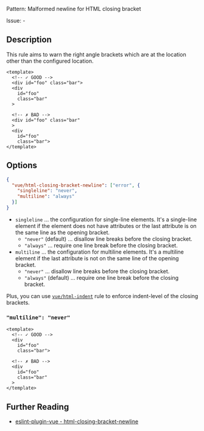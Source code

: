 Pattern: Malformed newline for HTML closing bracket

Issue: -

## Description

This rule aims to warn the right angle brackets which are at the location other than the configured location.

<eslint-code-block fix :rules="{'vue/html-closing-bracket-newline': ['error']}">

```vue
<template>
  <!-- ✓ GOOD -->
  <div id="foo" class="bar">
  <div
    id="foo"
    class="bar"
  >

  <!-- ✗ BAD -->
  <div id="foo" class="bar"
  >
  <div
    id="foo"
    class="bar">
</template>
```

</eslint-code-block>

## Options

```json
{
  "vue/html-closing-bracket-newline": ["error", {
    "singleline": "never",
    "multiline": "always"
  }]
}
```

- `singleline` ... the configuration for single-line elements. It's a single-line element if the element does not have attributes or the last attribute is on the same line as the opening bracket.
    - `"never"` (default) ... disallow line breaks before the closing bracket.
    - `"always"` ... require one line break before the closing bracket.
- `multiline` ... the configuration for multiline elements. It's a multiline element if the last attribute is not on the same line of the opening bracket.
    - `"never"` ... disallow line breaks before the closing bracket.
    - `"always"` (default) ... require one line break before the closing bracket.

Plus, you can use [`vue/html-indent`](./html-indent.md) rule to enforce indent-level of the closing brackets.

### `"multiline": "never"`

<eslint-code-block fix :rules="{'vue/html-closing-bracket-newline': ['error', { 'multiline': 'never' }]}">

```vue
<template>
  <!-- ✓ GOOD -->
  <div
    id="foo"
    class="bar">

  <!-- ✗ BAD -->
  <div
    id="foo"
    class="bar"
  >
</template>
```

</eslint-code-block>

## Further Reading

* [eslint-plugin-vue - html-closing-bracket-newline](https://eslint.vuejs.org/rules/html-closing-bracket-newline.html)
